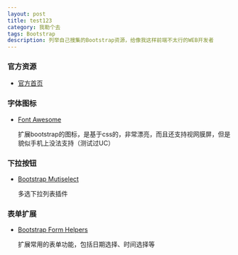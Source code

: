 ```yaml
---
layout: post
title: test123
category: 我勒个去
tags: Bootstrap
description: 列举自己搜集的Bootstrap资源，给像我这样前端不太行的WEB开发者
---
```


### 官方资源

- [官方首页](http://twitter.github.io/bootstrap/)
  
### 字体图标

- [Font Awesome](http://fortawesome.github.io/Font-Awesome/)

  扩展bootstrap的图标，是基于css的，非常漂亮，而且还支持视网膜屏，但是貌似手机上没法支持（测试过UC）

### 下拉按钮

- [Bootstrap Mutiselect](http://davidstutz.github.io/bootstrap-multiselect/)

  多选下拉列表插件

### 表单扩展

- [Bootstrap Form Helpers](http://vincentlamanna.com/BootstrapFormHelpers/index.html)

  扩展常用的表单功能，包括日期选择、时间选择等

